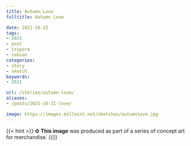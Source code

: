 ```yaml
---
title: Autumn Love
fulltitle: Autumn Love

date: 2021-10-23
tags:
- 2021
- post
- tzipora
- cobian
categories:
- story
- sketch
keywords:
- 2021

url: /stories/autumn-love/
aliases:
- /posts/2021-10-31-love/

image: https://images.millmint.net/sketches/autumnlove.jpg
---
```

{{< hint >}}
✿ **This image** was produced as part of a series of concept art for merchandise.
{{</hint>}}
